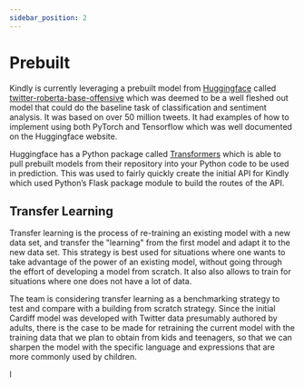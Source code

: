 ```yaml
---
sidebar_position: 2
---
```


# Prebuilt

Kindly is currently leveraging a prebuilt model from [Huggingface](https://huggingface.co/) called [twitter-roberta-base-offensive](https://huggingface.co/cardiffnlp/twitter-roberta-base-offensive) which was deemed to be a well fleshed out model that could do the baseline task of classification and sentiment analysis. It was based on over 50 million tweets. It had examples of how to implement using both PyTorch and Tensorflow which was well documented on the Huggingface website. 

Huggingface has a Python package called [Transformers](https://huggingface.co/transformers/) which is able to pull prebuilt models from their repository into your Python code to be used in prediction. This was used to fairly quickly create the initial API for Kindly which used Python’s Flask package module to build the routes of the API.

## Transfer Learning

Transfer learning is the process of re-training an existing model with a new data set, and transfer the "learning" from the first model and adapt it to the new data set. This strategy is best used for situations where one wants to take advantage of the power of an existing model, without going through the effort of developing a model from scratch. It also also allows to train for situations where one does not have a lot of data.

The team is considering transfer learning as a benchmarking strategy to test and compare with a building from scratch strategy. Since the initial Cardiff model was developed with Twitter data presumably authored by adults, there is the case to be made for retraining the current model with the training data that we plan to obtain from kids and teenagers, so that we can sharpen the model with the specific language and expressions that are more commonly used by children.

l